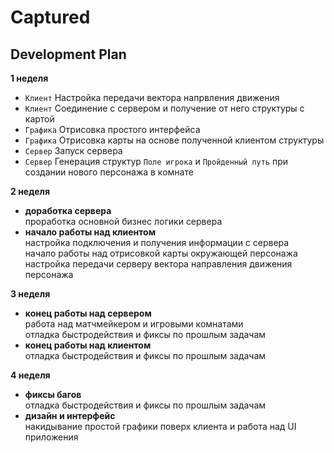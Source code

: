 # Captured

## **Development Plan**
**1 неделя**
* `Клиент` Настройка передачи вектора напрвления движения
* `Клиент` Соединение с сервером и получение от него структуры с картой
* `Графика` Отрисовка простого интерфейса
* `Графика` Отрисовка карты на основе полученной клиентом структуры
* `Сервер` Запуск сервера
* `Сервер` Генерация структур `Поле игрока` и `Пройденный путь` при создании нового персонажа в комнате

**2 неделя**
* **доработка сервера**  
 проработка основной бизнес логики сервера
* **начало работы над клиентом**  
настройка подключения и получения информации с сервера  
начало работы над отрисовкой карты окружающей персонажа  
настройка передачи серверу вектора направления движения персонажа

**3 неделя**
* **конец работы над сервером**  
работа над матчмейкером и игровыми комнатами  
отладка быстродействия и фиксы по прошлым задачам
* **конец работы над клиентом**  
отладка быстродействия и фиксы по прошлым задачам

**4 неделя**
* **фиксы багов**  
отладка быстродействия и фиксы по прошлым задачам
* **дизайн и интерфейс**  
накидывание простой графики поверх клиента и работа над UI приложения
